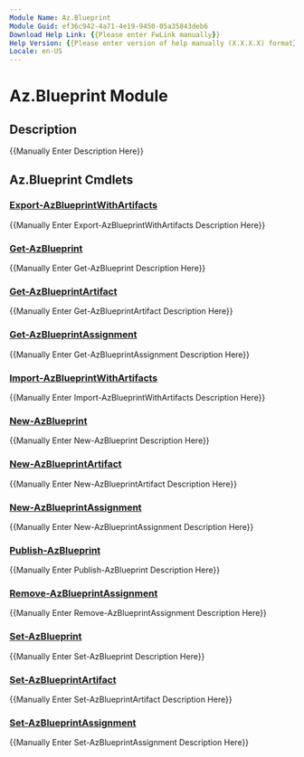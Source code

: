 ```yaml
---
Module Name: Az.Blueprint
Module Guid: ef36c942-4a71-4e19-9450-05a35843deb6
Download Help Link: {{Please enter FwLink manually}}
Help Version: {{Please enter version of help manually (X.X.X.X) format}}
Locale: en-US
---
```


# Az.Blueprint Module
## Description
{{Manually Enter Description Here}}

## Az.Blueprint Cmdlets
### [Export-AzBlueprintWithArtifacts](Export-AzBlueprintWithArtifacts.md)
{{Manually Enter Export-AzBlueprintWithArtifacts Description Here}}

### [Get-AzBlueprint](Get-AzBlueprint.md)
{{Manually Enter Get-AzBlueprint Description Here}}

### [Get-AzBlueprintArtifact](Get-AzBlueprintArtifact.md)
{{Manually Enter Get-AzBlueprintArtifact Description Here}}

### [Get-AzBlueprintAssignment](Get-AzBlueprintAssignment.md)
{{Manually Enter Get-AzBlueprintAssignment Description Here}}

### [Import-AzBlueprintWithArtifacts](Import-AzBlueprintWithArtifacts.md)
{{Manually Enter Import-AzBlueprintWithArtifacts Description Here}}

### [New-AzBlueprint](New-AzBlueprint.md)
{{Manually Enter New-AzBlueprint Description Here}}

### [New-AzBlueprintArtifact](New-AzBlueprintArtifact.md)
{{Manually Enter New-AzBlueprintArtifact Description Here}}

### [New-AzBlueprintAssignment](New-AzBlueprintAssignment.md)
{{Manually Enter New-AzBlueprintAssignment Description Here}}

### [Publish-AzBlueprint](Publish-AzBlueprint.md)
{{Manually Enter Publish-AzBlueprint Description Here}}

### [Remove-AzBlueprintAssignment](Remove-AzBlueprintAssignment.md)
{{Manually Enter Remove-AzBlueprintAssignment Description Here}}

### [Set-AzBlueprint](Set-AzBlueprint.md)
{{Manually Enter Set-AzBlueprint Description Here}}

### [Set-AzBlueprintArtifact](Set-AzBlueprintArtifact.md)
{{Manually Enter Set-AzBlueprintArtifact Description Here}}

### [Set-AzBlueprintAssignment](Set-AzBlueprintAssignment.md)
{{Manually Enter Set-AzBlueprintAssignment Description Here}}

